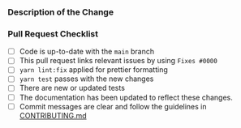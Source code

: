 <!--
  🌟 Thank you for your contribution! We're excited to review your pull request 🌟

  To ensure a smooth and prompt review process, please provide the following information.
  If you're uncertain about specific details, do your best or feel free to seek assistance
  through our community support channels. We're here to help!
-->

### Description of the Change

<!--
  Clearly and succinctly describe the nature of your change, the problem it aims to solve,
  and the rationale behind the change. Detail how you have verified the effectiveness of
  this change and its alignment with your intended outcomes.

  Including a comparison of current vs. new behavior can be incredibly helpful.
-->

### Pull Request Checklist

<!--
  Please review and check the following items to ensure your pull request is ready for review.

  If an item is not applicable, kindly mark it with "N/A."
-->

- [ ] Code is up-to-date with the `main` branch
- [ ] This pull request links relevant issues by using `Fixes #0000`
- [ ] `yarn lint:fix` applied for prettier formatting
- [ ] `yarn test` passes with the new changes
- [ ] There are new or updated tests
- [ ] The documentation has been updated to reflect these changes.
- [ ] Commit messages are clear and follow the guidelines in [CONTRIBUTING.md](https://github.com/metatyper/metatyper/blob/main/CONTRIBUTING.md)

<!--
  🚀 We appreciate your effort in improving MetaTyper!
  Thank you for adding value and sharing your insights.
-->
